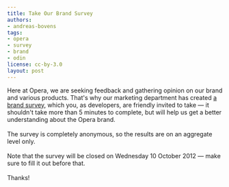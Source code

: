```yaml
---
title: Take Our Brand Survey
authors:
- andreas-bovens
tags:
- opera
- survey
- brand
- odin
license: cc-by-3.0
layout: post
---
```

Here at Opera, we are seeking feedback and gathering opinion on our brand and various products. That&#39;s why our marketing department has created <a href="http://fluidsurveys.com/s/externalbrandsurvey2012/">a brand survey</a>, which you, as developers, are friendly invited to take — it shouldn&#39;t take more than 5 minutes to complete, but will help us get a better understanding about the Opera brand.<br/><br/>The survey is completely anonymous, so the results are on an aggregate level only.<br/> <br/>Note that the survey will be closed on Wednesday 10 October 2012 — make sure to fill it out before that. <br/><br/>Thanks!

